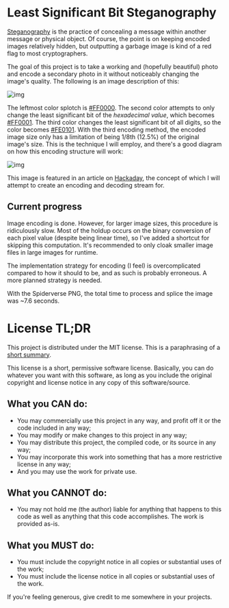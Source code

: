 # Least Significant Bit Steganography

[Steganography](https://en.wikipedia.org/wiki/Steganography) is the practice of
concealing a message within another message or physical object. Of course, the
point is on keeping encoded images relatively hidden, but outputting a garbage
image is kind of a red flag to most cryptographers.

The goal of this project is to take a working and (hopefully beautiful) photo
and encode a secondary photo in it without noticeably changing the image's
quality. The following is an image description of this:

![img](https://cdn.discordapp.com/attachments/883740406469234718/971184952131608676/unknown.png)

The leftmost color splotch is [#FF0000](https://color.aurlien.net/#FF0000). The
second color attempts to only change the least significant bit of the
_hexadecimal value_, which becomes [#FF0001](https://color.aurlien.net/#FF0001).
The third color changes the least significant bit of all digits, so the color
becomes [#FE0101](https://color.aurlien.net/#FE0101). With the third encoding
method, the encoded image size only has a limitation of being 1/8th (12.5%) of
the original image's size. This is the technique I will employ, and there's a
good diagram on how this encoding structure will work:

![img](https://hackaday.com/wp-content/uploads/2022/04/steganography-featured.jpg?w=800)

This image is featured in an article on
[Hackaday](https://hackaday.com/2022/05/01/how-to-hide-a-photo-in-a-photo/), the
concept of which I will attempt to create an encoding and decoding stream for.

## Current progress

Image encoding is done. However, for larger image sizes, this procedure is
ridiculously slow. Most of the holdup occurs on the binary conversion of each
pixel value (despite being linear time), so I've added a shortcut for skipping
this computation. It's recommended to only cloak smaller image files in large
images for runtime.

The implementation strategy for encoding (I feel) is overcomplicated compared to
how it should to be, and as such is probably erroneous. A more planned strategy
is needed.

With the Spiderverse PNG, the total time to process and splice the image was
~7.6 seconds.

# License TL;DR

This project is distributed under the MIT license. This is a paraphrasing of a
[short summary](https://tldrlegal.com/license/mit-license).

This license is a short, permissive software license. Basically, you can do
whatever you want with this software, as long as you include the original
copyright and license notice in any copy of this software/source.

## What you CAN do:

-   You may commercially use this project in any way, and profit off it or the
    code included in any way;
-   You may modify or make changes to this project in any way;
-   You may distribute this project, the compiled code, or its source in any
    way;
-   You may incorporate this work into something that has a more restrictive
    license in any way;
-   And you may use the work for private use.

## What you CANNOT do:

-   You may not hold me (the author) liable for anything that happens to this
    code as well as anything that this code accomplishes. The work is provided
    as-is.

## What you MUST do:

-   You must include the copyright notice in all copies or substantial uses of
    the work;
-   You must include the license notice in all copies or substantial uses of the
    work.

If you're feeling generous, give credit to me somewhere in your projects.

